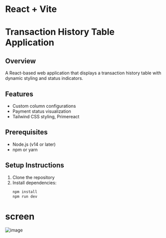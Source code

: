 # React + Vite
# Transaction History Table Application

## Overview
A React-based web application that displays a transaction history table with dynamic styling and status indicators.

## Features
- Custom column configurations
- Payment status visualization
- Tailwind CSS styling, Primereact

## Prerequisites
- Node.js (v14 or later)
- npm or yarn


## Setup Instructions
1. Clone the repository
2. Install dependencies:
   ```bash
   npm install
   npm run dev

# screen
![image](https://github.com/user-attachments/assets/fab22f92-d582-4255-af53-8554f59408ab)
